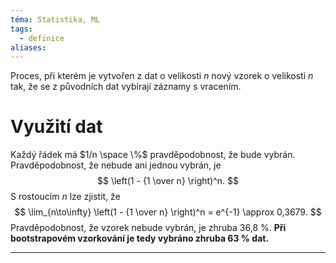 ```yaml
---
téma: Statistika, ML
tags:
  - definice
aliases:
---
```

Proces, při kterém je vytvořen z dat o velikosti $n$ nový vzorek o velikosti $n$ tak, že se z původních dat vybírají záznamy s vracením.
# Využití dat
Každý řádek má $1/n \space \%$ pravděpodobnost, že bude vybrán. Pravděpodobnost, že nebude ani jednou vybrán, je
$$
\left(1 - {1 \over n} \right)^n.
$$
S rostoucím $n$ lze zjistit, že
$$
\lim_{n\to\infty} \left(1 - {1 \over n} \right)^n = e^{-1} \approx 0,3679.
$$
Pravděpodobnost, že vzorek nebude vybrán, je zhruba 36,8 %. **Při bootstrapovém vzorkování je tedy vybráno zhruba 63 % dat.**

- - -
